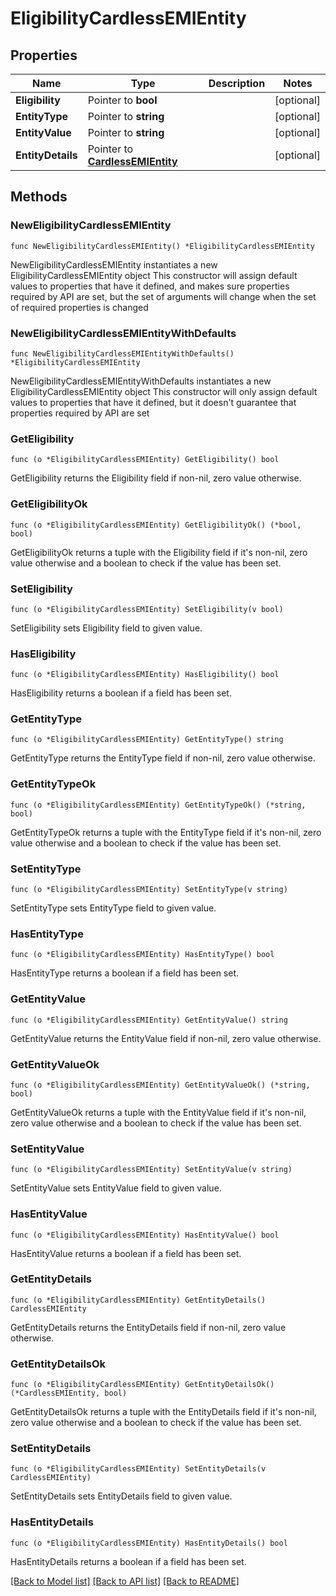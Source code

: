 # EligibilityCardlessEMIEntity

## Properties

Name | Type | Description | Notes
------------ | ------------- | ------------- | -------------
**Eligibility** | Pointer to **bool** |  | [optional] 
**EntityType** | Pointer to **string** |  | [optional] 
**EntityValue** | Pointer to **string** |  | [optional] 
**EntityDetails** | Pointer to [**CardlessEMIEntity**](CardlessEMIEntity.md) |  | [optional] 

## Methods

### NewEligibilityCardlessEMIEntity

`func NewEligibilityCardlessEMIEntity() *EligibilityCardlessEMIEntity`

NewEligibilityCardlessEMIEntity instantiates a new EligibilityCardlessEMIEntity object
This constructor will assign default values to properties that have it defined,
and makes sure properties required by API are set, but the set of arguments
will change when the set of required properties is changed

### NewEligibilityCardlessEMIEntityWithDefaults

`func NewEligibilityCardlessEMIEntityWithDefaults() *EligibilityCardlessEMIEntity`

NewEligibilityCardlessEMIEntityWithDefaults instantiates a new EligibilityCardlessEMIEntity object
This constructor will only assign default values to properties that have it defined,
but it doesn't guarantee that properties required by API are set

### GetEligibility

`func (o *EligibilityCardlessEMIEntity) GetEligibility() bool`

GetEligibility returns the Eligibility field if non-nil, zero value otherwise.

### GetEligibilityOk

`func (o *EligibilityCardlessEMIEntity) GetEligibilityOk() (*bool, bool)`

GetEligibilityOk returns a tuple with the Eligibility field if it's non-nil, zero value otherwise
and a boolean to check if the value has been set.

### SetEligibility

`func (o *EligibilityCardlessEMIEntity) SetEligibility(v bool)`

SetEligibility sets Eligibility field to given value.

### HasEligibility

`func (o *EligibilityCardlessEMIEntity) HasEligibility() bool`

HasEligibility returns a boolean if a field has been set.

### GetEntityType

`func (o *EligibilityCardlessEMIEntity) GetEntityType() string`

GetEntityType returns the EntityType field if non-nil, zero value otherwise.

### GetEntityTypeOk

`func (o *EligibilityCardlessEMIEntity) GetEntityTypeOk() (*string, bool)`

GetEntityTypeOk returns a tuple with the EntityType field if it's non-nil, zero value otherwise
and a boolean to check if the value has been set.

### SetEntityType

`func (o *EligibilityCardlessEMIEntity) SetEntityType(v string)`

SetEntityType sets EntityType field to given value.

### HasEntityType

`func (o *EligibilityCardlessEMIEntity) HasEntityType() bool`

HasEntityType returns a boolean if a field has been set.

### GetEntityValue

`func (o *EligibilityCardlessEMIEntity) GetEntityValue() string`

GetEntityValue returns the EntityValue field if non-nil, zero value otherwise.

### GetEntityValueOk

`func (o *EligibilityCardlessEMIEntity) GetEntityValueOk() (*string, bool)`

GetEntityValueOk returns a tuple with the EntityValue field if it's non-nil, zero value otherwise
and a boolean to check if the value has been set.

### SetEntityValue

`func (o *EligibilityCardlessEMIEntity) SetEntityValue(v string)`

SetEntityValue sets EntityValue field to given value.

### HasEntityValue

`func (o *EligibilityCardlessEMIEntity) HasEntityValue() bool`

HasEntityValue returns a boolean if a field has been set.

### GetEntityDetails

`func (o *EligibilityCardlessEMIEntity) GetEntityDetails() CardlessEMIEntity`

GetEntityDetails returns the EntityDetails field if non-nil, zero value otherwise.

### GetEntityDetailsOk

`func (o *EligibilityCardlessEMIEntity) GetEntityDetailsOk() (*CardlessEMIEntity, bool)`

GetEntityDetailsOk returns a tuple with the EntityDetails field if it's non-nil, zero value otherwise
and a boolean to check if the value has been set.

### SetEntityDetails

`func (o *EligibilityCardlessEMIEntity) SetEntityDetails(v CardlessEMIEntity)`

SetEntityDetails sets EntityDetails field to given value.

### HasEntityDetails

`func (o *EligibilityCardlessEMIEntity) HasEntityDetails() bool`

HasEntityDetails returns a boolean if a field has been set.


[[Back to Model list]](../README.md#documentation-for-models) [[Back to API list]](../README.md#documentation-for-api-endpoints) [[Back to README]](../README.md)


